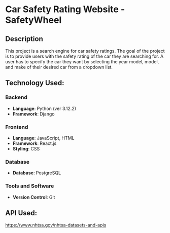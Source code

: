 # Car Safety Rating Website - SafetyWheel

## Description
This project is a search engine for car safety ratings. The goal of the project is to provide users with the safety rating of the car they are searching for. A user has to specify the car they want by selecting the year model, model, and make of their desired car from a dropdown list.

## Technology Used:
### Backend
  - **Language**: Python (ver 3.12.2)
  - **Framework**: Django

### Frontend
  - **Language**: JavaScript, HTML
  - **Framework**: React.js
  - **Styling**: CSS

### Database
  - **Database**: PostgreSQL

### Tools and Software
  - **Version Control**: Git

## API Used:
https://www.nhtsa.gov/nhtsa-datasets-and-apis


